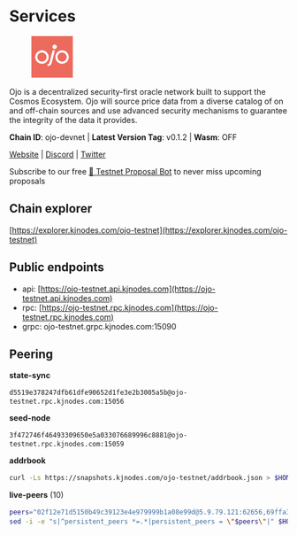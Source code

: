 # Services

<figure><img src="https://raw.githubusercontent.com/kj89/cosmos-images/main/logos/ojo.png" alt=""><figcaption></figcaption></figure>

Ojo is a decentralized security-first oracle network built  to support the Cosmos Ecosystem. Ojo will source price data  from a diverse catalog of on and off-chain sources and use  advanced security mechanisms to guarantee the integrity of the data it provides.

**Chain ID**: ojo-devnet | **Latest Version Tag**: v0.1.2 | **Wasm**: OFF

[Website](https://ojo.network) | [Discord](https://discord.gg/fd8Yrex8nC) | [Twitter](https://twitter.com/ojo_network)



Subscribe to our free [🤖 Testnet Proposal Bot](https://t.me/kjnodes_testnet_proposal_bot) to never miss upcoming proposals


## Chain explorer
[https://explorer.kjnodes.com/ojo-testnet](https://explorer.kjnodes.com/ojo-testnet)

## Public endpoints

* api: [https://ojo-testnet.api.kjnodes.com](https://ojo-testnet.api.kjnodes.com)
* rpc: [https://ojo-testnet.rpc.kjnodes.com](https://ojo-testnet.rpc.kjnodes.com)
* grpc: ojo-testnet.grpc.kjnodes.com:15090

## Peering

**state-sync**

```text
d5519e378247dfb61dfe90652d1fe3e2b3005a5b@ojo-testnet.rpc.kjnodes.com:15056
```

**seed-node**

```text
3f472746f46493309650e5a033076689996c8881@ojo-testnet.rpc.kjnodes.com:15059
```

**addrbook**
```bash
curl -Ls https://snapshots.kjnodes.com/ojo-testnet/addrbook.json > $HOME/.ojo/config/addrbook.json
```

**live-peers** (10)
```bash
peers="02f12e71d5150b49c39123e4e979999b1a08e99d@5.9.79.121:62656,69ffa3745aa4ff20756fe66153619a52f348d1ef@139.59.142.164:50656,0d4dc8d9e80df99fdf7fbb0e44fbe55e0f8dde28@65.108.205.47:14756,ffe2d5ecb614762d5a1723f5f8b00d3feb6eb091@5.9.13.234:26686,7afbf90f6ea9639c783ed38a2628a402bf3d912b@109.205.180.81:56656,d5519e378247dfb61dfe90652d1fe3e2b3005a5b@65.109.68.190:15056,97a388be825fc69fca40a8a3de75aa5794602abb@95.217.225.212:36656,41d974f9a97209a401546a61ea2638a0f8071d79@178.18.252.10:26656,21f35146e8905d6786b69486b1d27b680fb3c548@65.109.89.5:40656,dd100ed6f1046f8db6d1d7ad04ed6253f935e9b2@176.118.198.128:26656"
sed -i -e "s|^persistent_peers *=.*|persistent_peers = \"$peers\"|" $HOME/.ojo/config/config.toml
```
